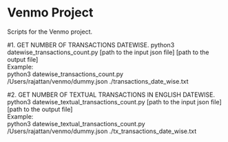 #            Venmo Project               #
Scripts for the Venmo project.

#1. GET NUMBER OF TRANSACTIONS DATEWISE.
 python3 datewise_transactions_count.py [path to the input json file]  [path to the output file]    
 Example:                                                                                           
 python3 datewise_transactions_count.py /Users/rajattan/venmo/dummy.json ./transactions_date_wise.txt

#2. GET NUMBER OF TEXTUAL TRANSACTIONS IN ENGLISH DATEWISE.
 python3 datewise_textual_transactions_count.py [path to the input json file]  [path to the output file]       
 Example:                                                                                                      
python3 datewise_textual_transactions_count.py /Users/rajattan/venmo/dummy.json ./tx_transactions_date_wise.txt


